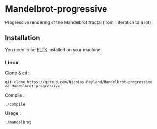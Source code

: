 # Mandelbrot-progressive
Progressive rendering of the Mandelbrot fractal (from 1 iteration to a lot)

## Installation

You need to be [FLTK](https://www.fltk.org/) installed on your machine.

### Linux

Clone & cd :
```
git clone https://github.com/Nicolas-Reyland/Mandelbrot-progressive
cd Mandelbrot-progressive
```
Compile :
```
./compile
```
Usage :
```
./mandelbrot
```
